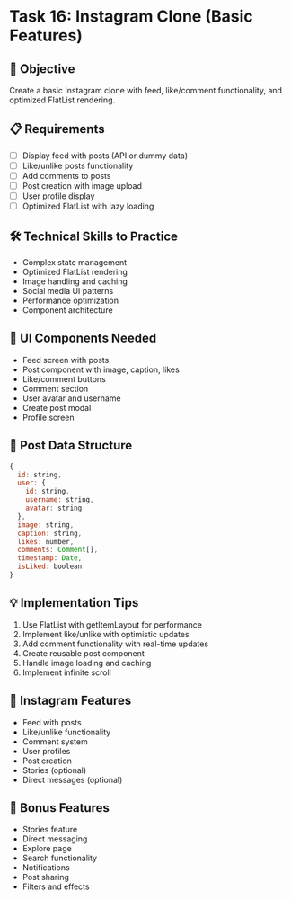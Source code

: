 # Task 16: Instagram Clone (Basic Features)

## 🎯 Objective
Create a basic Instagram clone with feed, like/comment functionality, and optimized FlatList rendering.

## 📋 Requirements
- [ ] Display feed with posts (API or dummy data)
- [ ] Like/unlike posts functionality
- [ ] Add comments to posts
- [ ] Post creation with image upload
- [ ] User profile display
- [ ] Optimized FlatList with lazy loading

## 🛠️ Technical Skills to Practice
- Complex state management
- Optimized FlatList rendering
- Image handling and caching
- Social media UI patterns
- Performance optimization
- Component architecture

## 🎨 UI Components Needed
- Feed screen with posts
- Post component with image, caption, likes
- Like/comment buttons
- Comment section
- User avatar and username
- Create post modal
- Profile screen

## 📱 Post Data Structure
```javascript
{
  id: string,
  user: {
    id: string,
    username: string,
    avatar: string
  },
  image: string,
  caption: string,
  likes: number,
  comments: Comment[],
  timestamp: Date,
  isLiked: boolean
}
```

## 💡 Implementation Tips
1. Use FlatList with getItemLayout for performance
2. Implement like/unlike with optimistic updates
3. Add comment functionality with real-time updates
4. Create reusable post component
5. Handle image loading and caching
6. Implement infinite scroll

## 📸 Instagram Features
- Feed with posts
- Like/unlike functionality
- Comment system
- User profiles
- Post creation
- Stories (optional)
- Direct messages (optional)

## 🚀 Bonus Features
- Stories feature
- Direct messaging
- Explore page
- Search functionality
- Notifications
- Post sharing
- Filters and effects

